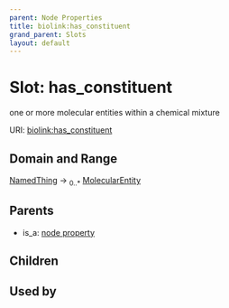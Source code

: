 ```yaml
---
parent: Node Properties
title: biolink:has_constituent
grand_parent: Slots
layout: default
---
```


# Slot: has_constituent


one or more molecular entities within a chemical mixture

URI: [biolink:has_constituent](https://w3id.org/biolink/vocab/has_constituent)

## Domain and Range

[NamedThing](NamedThing.md) ->  <sub>0..\*</sub> [MolecularEntity](MolecularEntity.md)

## Parents

 *  is_a: [node property](node_property.md)

## Children


## Used by

